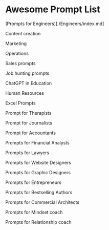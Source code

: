 # Awesome Prompt List


(Prompts for Engineers)[./Engineers/index.md]

Content creation

Marketing

Operations

Sales prompts

Job hunting prompts

ChatGPT in Education

Human Resources

Excel Prompts

Prompt for Therapists

Prompt for Journalists

Prompt for Accountants

Prompts for Financial Analysts

Prompts for Lawyers

Prompts for Website Designers

Prompts for Graphic Designers

Prompts for Entrepreneurs

Prompts for Bestselling Authors

Prompts for Commercial Architects

Prompts for Mindset coach 

Prompts for Relationship coach
